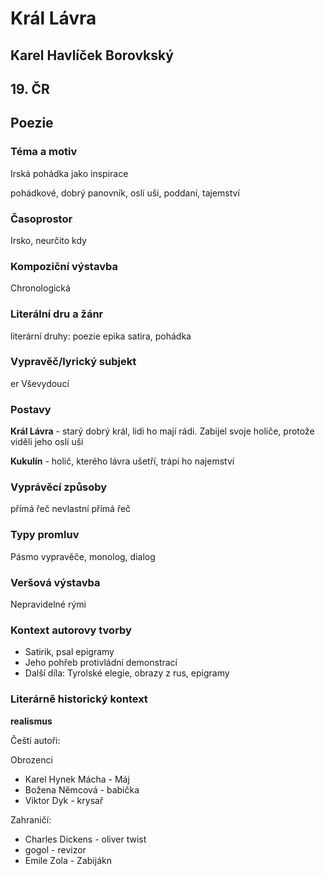 # Král Lávra
## Karel Havlíček Borovkský 
## 19. ČR
## Poezie

### Téma a motiv
Irská pohádka jako inspirace

pohádkové, dobrý panovník, oslí uši, poddaní, tajemství 
### Časoprostor
Irsko, neurčito kdy
### Kompoziční výstavba
Chronologická
### Literální dru a žánr
literární druhy:
poezie epika satira, pohádka 
### Vypravěč/lyrický subjekt
er Vševydoucí
### Postavy
**Král Lávra** - starý dobrý král, lidi ho mají rádi. Zabijel svoje holiče, protože viděli jeho oslí uši

**Kukulín** - holič, kterého lávra ušetří, trápí ho najemství
### Vyprávěcí způsoby
přímá řeč nevlastní přímá řeč
### Typy promluv
Pásmo vypravěče, monolog, dialog
### Veršová výstavba
Nepravidelné rými
### Kontext autorovy tvorby
* Satirik, psal epigramy
* Jeho pohřeb protivládní demonstrací
* Další díla: Tyrolské elegie, obrazy z rus, epigramy
### Literárně historický kontext
**realismus**

Čeští autoři:

Obrozenci
* Karel Hynek Mácha - Máj
* Božena Němcová - babička
* Viktor Dyk - krysař 

Zahraničí:
* Charles Dickens - oliver twist
* gogol - revizor
* Emile Zola - Zabijákn

